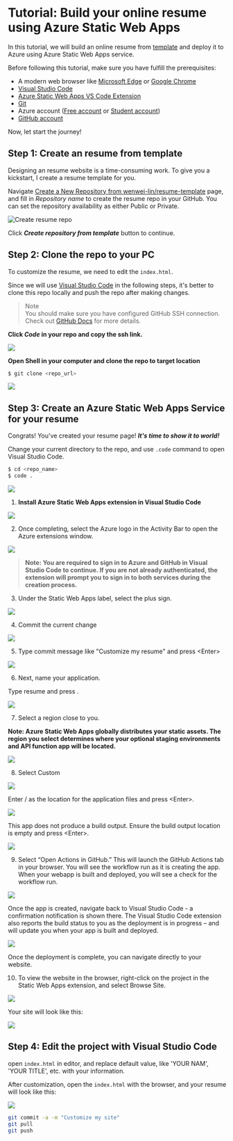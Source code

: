 # Tutorial: Build your online resume using Azure Static Web Apps

In this tutorial, we will build an online resume from [template](https://github.com/wenwei-lin/resume-template/generate) and deploy it to Azure using Azure Static Web Apps service.

Before following this tutorial, make sure you have fulfill the prerequisites:

- A modern web browser like [Microsoft Edge](https://www.microsoft.com/edge?WT.mc_id=academic-51109-ornella) or [Google Chrome](https://www.google.com/chrome/)
- [Visual Studio Code](https://code.visualstudio.com/?WT.mc_id=academic-56895-chnoring)
- [Azure Static Web Apps VS Code Extension](https://marketplace.visualstudio.com/items?itemName=ms-azuretools.vscode-azurestaticwebapps&WT.mc_id=academic-56895-chnoring)
- [Git](https://git-scm.com/downloads)
- Azure account ([Free account](https://azure.microsoft.com/en-us/free/) or [Student account](https://azure.microsoft.com/en-us/free/students/))
- [GitHub account](https://github.com/)

Now, let start the journey!

## Step 1: Create an resume from template

Designing an resume website is a time-consuming work. To give you a kickstart, I create a resume template for you. 

Navigate [Create a New Repository from wenwei-lin/resume-template](https://github.com/wenwei-lin/resume-template/generate) page, and fill in *Repository name* to create the resume repo in your GitHub. You can set the repository availability as either Public or Private.

![Create resume repo](img/create-template.png)

Click ***Create repository from template*** button to continue.

## Step 2: Clone the repo to your PC

To customize the resume, we need to edit the `index.html`. 

Since we will use [Visual Studio Code](https://code.visualstudio.com/?WT.mc_id=academic-56895-chnoring) in the following steps, it's better to clone this repo locally and push the repo after making changes.

> Note  
> You should make sure you have configured GitHub SSH connection.  
> Check out [GitHub Docs](https://docs.github.com/en/authentication/connecting-to-github-with-ssh/about-ssh) for more details.

**Click *Code* in your repo and copy the ssh link.**

![](img/copy_repo_url.png)

**Open Shell in your computer and clone the repo to target location**

```bash
$ git clone <repo_url>
```

![](img/clone.png)

## Step 3: Create an Azure Static Web Apps Service for your resume

Congrats! You've created your resume page! ***It's time to show it to world!***


Change your current directory to the repo, and use `.code` command to open Visual Studio Code.

```bash
$ cd <repo_name>
$ code .
```

![](img/vscode.png)


1. **Install Azure Static Web Apps extension in Visual Studio Code**

![](img/install_extension.png)

2. Once completing, select the Azure logo in the Activity Bar to open the Azure extensions window.

![](img/azure.png)

> **Note: You are required to sign in to Azure and GitHub in Visual Studio Code to continue. If you are not already authenticated, the extension will prompt you to sign in to both services during the creation process.**

3. Under the Static Web Apps label, select the plus sign.

![](img/select_static.png)

4. Commit the current change

![](img/commit-change.png)

5. Type commit message like "Customize my resume" and press \<Enter\>

![](img/commit-2.png)

6. Next, name your application.

Type resume and press <Enter>.

![](img/app-name.png)

7. Select a region close to you.

**Note: Azure Static Web Apps globally distributes your static assets. The region you select determines where your optional staging environments and API function app will be located.**

![](img/region.png)

8. Select Custom

![](img/custom.png)

Enter / as the location for the application files and press \<Enter\>.

![](img/location.png)

This app does not produce a build output. Ensure the build output location is empty and press \<Enter\>.

![](img/output.png)

9. Select “Open Actions in GitHub.” This will launch the GitHub Actions tab in your browser. You will see the workflow run as it is creating the app. When your webapp is built and deployed, you will see a check for the workflow run.

![](img/open-github.png)

Once the app is created, navigate back to Visual Studio Code - a confirmation notification is shown there. The Visual Studio Code extension also reports the build status to you as the deployment is in progress – and will update you when your app is built and deployed.

![](img/complete.png)

Once the deployment is complete, you can navigate directly to your website.

10. To view the website in the browser, right-click on the project in the Static Web Apps extension, and select Browse Site.

![](img/browse.png)

Your site will look like this:

![](img/site.png)


## Step 4: Edit the project with Visual Studio Code

open `index.html` in editor, and replace default value, like 'YOUR NAM', 'YOUR TITLE', etc. with your information.

After customization, open the `index.html` with the browser, and your resume will look like this:

![](img/resume_look.png)

```bash
git commit -a -m "Customize my site"
git pull
git push
```